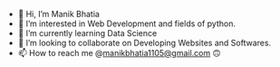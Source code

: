- 👋 Hi, I’m Manik Bhatia
- 👀 I’m interested in Web Development and fields of python.
- 🌱 I’m currently learning Data Science
- 💞️ I’m looking to collaborate on Developing Websites and Softwares.
- 📫 How to reach me @manikbhatia1105@gmail.com
🙃
